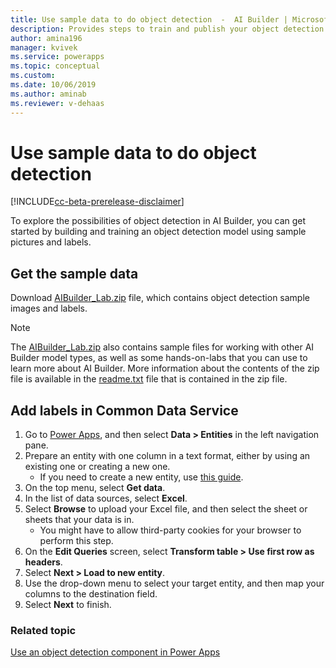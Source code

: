 ```yaml
---
title: Use sample data to do object detection  -  AI Builder | Microsoft Docs
description: Provides steps to train and publish your object detection model in AI Builder.
author: amina196
manager: kvivek
ms.service: powerapps
ms.topic: conceptual
ms.custom: 
ms.date: 10/06/2019
ms.author: aminab
ms.reviewer: v-dehaas
---
```


# Use sample data to do object detection

[!INCLUDE[cc-beta-prerelease-disclaimer](./includes/cc-beta-prerelease-disclaimer.md)]

To explore the possibilities of object detection in AI Builder, you can get started by building and training an object detection model using sample pictures and labels.

## Get the sample data

Download [AIBuilder_Lab.zip](https://go.microsoft.com/fwlink/?linkid=2103171) file, which contains object detection sample images and labels.

> [!NOTE]
> The [AIBuilder_Lab.zip](https://go.microsoft.com/fwlink/?linkid=2103171) also contains sample files for working with other AI Builder model types, as well as some hands-on-labs that you can use to learn more about AI Builder. More information about the contents of the zip file is available in the [readme.txt](https://go.microsoft.com/fwlink/?linkid=2108226) file that is contained in the zip file.

## Add labels in Common Data Service

1. Go to [Power Apps](https://make.powerapps.com/), and then select **Data > Entities** in the left navigation pane.
2. Prepare an entity with one column in a text format, either by using an existing one or creating a new one.
    - If you need to create a new entity, use [this guide](/powerapps/maker/common-data-service/data-platform-create-entity).
3. On the top menu, select **Get data**.
4. In the list of data sources, select **Excel**.
5. Select **Browse** to upload your Excel file, and then select the sheet or sheets that your data is in.
    - You might have to allow third-party cookies for your browser to perform this step.
6. On the **Edit Queries** screen, select **Transform table > Use first row as headers**.
7. Select **Next > Load to new entity**.
8. Use the drop-down menu to select your target entity, and then map your columns to the destination field.
9. Select **Next** to finish.

### Related topic

[Use an object detection component in Power Apps](/ai-builder/object-detector-component-in-powerapps)
